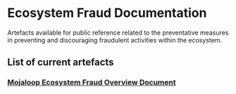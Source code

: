 # Ecosystem Fraud Documentation

Artefacts available for public reference related to the preventative measures in preventing and discouraging fraudulent activities within the ecosystem.

## List of current artefacts

### [Mojaloop Ecosystem Fraud Overview Document](https://github.com/mojaloop/documentation-artifacts/blob/master/presentations/April%202019%20PI-6_OSS_community%20session/Mojaloop-Fraud-20190410.pdf)

